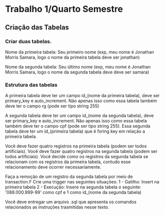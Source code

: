 # Trabalho 1/Quarto Semestre

## Criação das Tabelas

### Criar duas tabelas.

Nome da primeira tabela: Seu primeiro nome (exp, meu nome é Jonathan Morris Samara, logo o nome da primeira tabela deve ser jonathan)

Nome da segunda tabela: Seu último nome (exp, meu nome é Jonathan Morris Samara, logo o nome da segunda tabela deve deve ser samara)


### Estrutura das tabelas

A primeira tabela deve ter um campo id_(nome da primeira tabela), deve ser primary_key e auto_increment. Não apenas isso como essa tabela também deve ter o campo rg (pode ser tipo string 255)

A segunda tabela deve ter um campo id_(nome da segunda tabela), deve ser primary_key e auto_increment. Não apenas isso como essa tabela também deve ter o campo cpf (pode ser tipo string 255). Essa segunda tabela deve ter um id_(primeira tabela) que é foring key em relação a primeira tabela.


Você deve fazer quatro registros na primeira tabela (podem ser todos artificiais). Você deve fazer quatro registros na segunda tabela (podem ser todos artificiais). Você decide como os registros da segunda tabela se relacionam com os registros da primeira tabela, contudo esse relacionamento deve ocorrer necessariamente.

Faça a remoção de um registro da segunda tabela por meio de transaction.F
Crie uma trigger nas seguintes situações:
1 - Gatilho: Insert na primeira tabela
2 - Execução: Insere na segunda tabela o seguinte: '088.000.999-99' como cpf e 1 como id_(nome da segunda tabela)

Você deve entregar um arquivo .sql que apresenta os comandos relacionados as instruções trasmitidas nesse texto.
